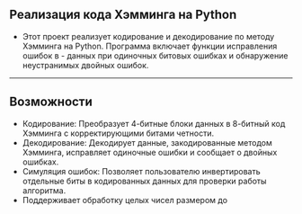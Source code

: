 ## Реализация кода Хэмминга на Python
- Этот проект реализует кодирование и декодирование по методу Хэмминга на Python. Программа включает
  функции исправления ошибок в - данных при одиночных битовых ошибках и обнаружение неустранимых
  двойных ошибок.
_______________________________________
## Возможности
- Кодирование: Преобразует 4-битные блоки данных в 8-битный код Хэмминга с корректирующими битами четности.
- Декодирование: Декодирует данные, закодированные методом Хэмминга, исправляет одиночные ошибки и сообщает о двойных ошибках.
- Симуляция ошибок: Позволяет пользователю инвертировать отдельные биты в кодированных данных для проверки работы алгоритма.
- Поддерживает обработку целых чисел размером до 
